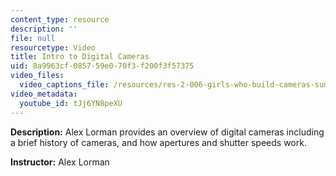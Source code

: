 ```yaml
---
content_type: resource
description: ''
file: null
resourcetype: Video
title: Intro to Digital Cameras
uid: 8a9963cf-0857-59e0-70f3-f200f3f57375
video_files:
  video_captions_file: /resources/res-2-006-girls-who-build-cameras-summer-2016/digital-cameras/intro-to-digital-cameras/tJj6YN8peXU.vtt
video_metadata:
  youtube_id: tJj6YN8peXU
---
```


**Description:** Alex Lorman provides an overview of digital cameras including a brief history of cameras, and how apertures and shutter speeds work.

**Instructor:** Alex Lorman